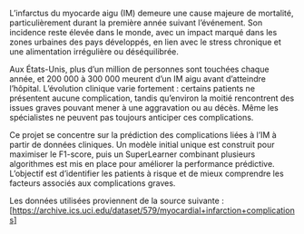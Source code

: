L’infarctus du myocarde aigu (IM) demeure une cause majeure de mortalité, particulièrement durant la première année suivant l’événement. Son incidence reste élevée dans le monde, avec un impact marqué dans les zones urbaines des pays développés, en lien avec le stress chronique et une alimentation irrégulière ou déséquilibrée.

Aux États-Unis, plus d’un million de personnes sont touchées chaque année, et 200 000 à 300 000 meurent d’un IM aigu avant d’atteindre l’hôpital. L’évolution clinique varie fortement : certains patients ne présentent aucune complication, tandis qu’environ la moitié rencontrent des issues graves pouvant mener à une aggravation ou au décès. Même les spécialistes ne peuvent pas toujours anticiper ces complications.

Ce projet se concentre sur la prédiction des complications liées à l’IM à partir de données cliniques. Un modèle initial unique est construit pour maximiser le F1-score, puis un SuperLearner combinant plusieurs algorithmes est mis en place pour améliorer la performance prédictive. L’objectif est d’identifier les patients à risque et de mieux comprendre les facteurs associés aux complications graves.

Les données utilisées proviennent de la source suivante :
[https://archive.ics.uci.edu/dataset/579/myocardial+infarction+complications]
